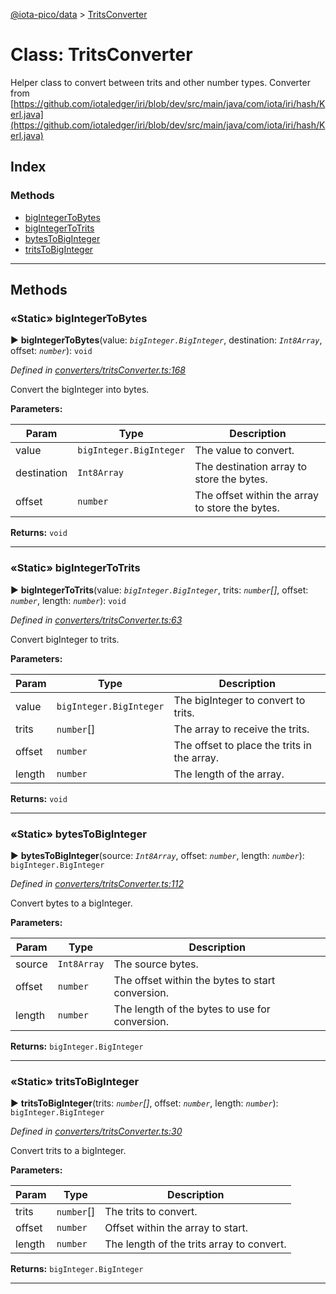 [@iota-pico/data](../README.md) > [TritsConverter](../classes/tritsconverter.md)



# Class: TritsConverter


Helper class to convert between trits and other number types. Converter from [https://github.com/iotaledger/iri/blob/dev/src/main/java/com/iota/iri/hash/Kerl.java](https://github.com/iotaledger/iri/blob/dev/src/main/java/com/iota/iri/hash/Kerl.java)

## Index

### Methods

* [bigIntegerToBytes](tritsconverter.md#bigintegertobytes)
* [bigIntegerToTrits](tritsconverter.md#bigintegertotrits)
* [bytesToBigInteger](tritsconverter.md#bytestobiginteger)
* [tritsToBigInteger](tritsconverter.md#tritstobiginteger)



---
## Methods
<a id="bigintegertobytes"></a>

### «Static» bigIntegerToBytes

► **bigIntegerToBytes**(value: *`bigInteger.BigInteger`*, destination: *`Int8Array`*, offset: *`number`*): `void`



*Defined in [converters/tritsConverter.ts:168](https://github.com/iotaeco/iota-pico-data/blob/6301507/src/converters/tritsConverter.ts#L168)*



Convert the bigInteger into bytes.


**Parameters:**

| Param | Type | Description |
| ------ | ------ | ------ |
| value | `bigInteger.BigInteger`   |  The value to convert. |
| destination | `Int8Array`   |  The destination array to store the bytes. |
| offset | `number`   |  The offset within the array to store the bytes. |





**Returns:** `void`





___

<a id="bigintegertotrits"></a>

### «Static» bigIntegerToTrits

► **bigIntegerToTrits**(value: *`bigInteger.BigInteger`*, trits: *`number`[]*, offset: *`number`*, length: *`number`*): `void`



*Defined in [converters/tritsConverter.ts:63](https://github.com/iotaeco/iota-pico-data/blob/6301507/src/converters/tritsConverter.ts#L63)*



Convert bigInteger to trits.


**Parameters:**

| Param | Type | Description |
| ------ | ------ | ------ |
| value | `bigInteger.BigInteger`   |  The bigInteger to convert to trits. |
| trits | `number`[]   |  The array to receive the trits. |
| offset | `number`   |  The offset to place the trits in the array. |
| length | `number`   |  The length of the array. |





**Returns:** `void`





___

<a id="bytestobiginteger"></a>

### «Static» bytesToBigInteger

► **bytesToBigInteger**(source: *`Int8Array`*, offset: *`number`*, length: *`number`*): `bigInteger.BigInteger`



*Defined in [converters/tritsConverter.ts:112](https://github.com/iotaeco/iota-pico-data/blob/6301507/src/converters/tritsConverter.ts#L112)*



Convert bytes to a bigInteger.


**Parameters:**

| Param | Type | Description |
| ------ | ------ | ------ |
| source | `Int8Array`   |  The source bytes. |
| offset | `number`   |  The offset within the bytes to start conversion. |
| length | `number`   |  The length of the bytes to use for conversion. |





**Returns:** `bigInteger.BigInteger`





___

<a id="tritstobiginteger"></a>

### «Static» tritsToBigInteger

► **tritsToBigInteger**(trits: *`number`[]*, offset: *`number`*, length: *`number`*): `bigInteger.BigInteger`



*Defined in [converters/tritsConverter.ts:30](https://github.com/iotaeco/iota-pico-data/blob/6301507/src/converters/tritsConverter.ts#L30)*



Convert trits to a bigInteger.


**Parameters:**

| Param | Type | Description |
| ------ | ------ | ------ |
| trits | `number`[]   |  The trits to convert. |
| offset | `number`   |  Offset within the array to start. |
| length | `number`   |  The length of the trits array to convert. |





**Returns:** `bigInteger.BigInteger`





___


